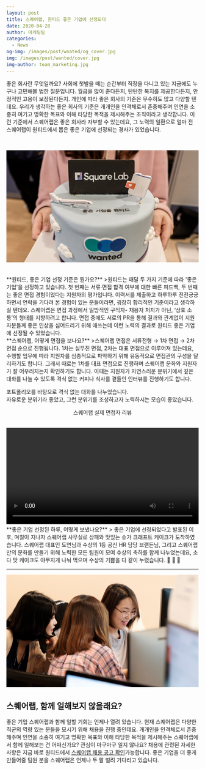 ```yaml
---
layout: post
title: 스퀘어랩, 원티드 좋은 기업에 선정되다
date: 2020-04-28
author: 마케팅팀
categories:
  - News
og-img: /images/post/wnated/og_cover.jpg
img: /images/post/wanted/cover.jpg
img-author: team_marketing.jpg
---
```


좋은 회사란 무엇일까요? 사회에 첫발을 떼는 순간부터 직장을 다니고 있는 지금에도 누구나 고민해볼 법한 질문입니다. 월급을 많이 준다든지, 탄탄한 복지를 제공한다든지, 안정적인 고용이 보장된다든지. 개인에 따라 좋은 회사의 기준은 무수히도 많고 다양할 텐데요. 우리가 생각하는 좋은 회사의 기준은 개개인을 인격체로서 존중해주며 인연을 소중히 여기고 명확한 목표와 이해 타당한 목적을 제시해주는 조직이라고 생각합니다. 이런 기준에서 스퀘어랩은 좋은 회사라 자부할 수 있는데요, 그 노력의 일환으로 얼마 전 스퀘어랩이 원티드에서 뽑은 좋은 기업에 선정되는 경사가 있었습니다.

<br>

![원티드1](/images/post/wanted/post1_wanted.jpg)

<br>
**원티드, 좋은 기업 선정 기준은 뭔가요?** 
>원티드는 매달 두 가지 기준에 따라 '좋은 기업'을 선정하고 있습니다.  첫 번째는 서류∙면접 합격 여부에 대한 빠른 피드백, 두 번째는  좋은 면접 경험이었다는 지원자의 평가입니다. 이력서를 제출하고 하루하루 전전긍긍하면서 연락을 기다려 본 경험이 있는 분들이라면, 굉장히 합리적인 기준이라고 생각하실 텐데요. 스퀘어랩은 면접 과정에서 일방적인 구직자- 채용자 처지가 아닌, ‘상호 소통’의 형태를 지향하려고 합니다. 면접 중에도 서로의 PR을 통해 결과와 관계없이 지원자분들께 좋은 인상을 심어드리기 위해 애쓰는데 이런 노력의 결과로 원티드 좋은 기업에 선정될 수 있었습니다.

<br>  
**스퀘어랩, 어떻게 면접을 보나요?**
>스퀘어랩 면접은 서류전형 → 1차 면접  → 2차 면접 순으로 진행됩니다. 1차는 실무진 면접, 2차는 대표 면접으로 이루어져 있는데요, 수행할 업무에 따라 지원자를 심층적으로 파악하기 위해 유동적으로 면접관의 구성을 달리하기도 합니다. 그래서 때로는 1차를 대표 면접으로 진행하며 스퀘어랩 문화와 지원자가 잘 어우러지는지 확인하기도 합니다. 이때는 지원자가 자연스러운 분위기에서 깊은 대화를 나눌 수 있도록 격식 없는 커피나 식사를 곁들인 인터뷰를 진행하기도 합니다.

<p class="quotes">
<i class="ri-double-quotes-l quote"></i>
포트폴리오를 바탕으로 격식 없는 대화를 나누었습니다.<br>
자유로운 분위기라 좋았고, 그런 분위기를 조성하고자 노력하시는 모습이 좋았습니다.
<i class="ri-double-quotes-r quote"></i>  
<p align="center">스퀘어랩 실제 면접자 리뷰</p>
</p>

<br>
<video src="/images/post/wanted/wantedvideo.mp4" width="100%" controls loop></video>

<br>
**좋은 기업 선정된 하루, 어떻게 보냈나요?**
> 좋은 기업에 선정되었다고 발표된 이후, 며칠이 지나자 스퀘어랩 사무실로 상패와 맛있는 슈가 크래프트 케이크가 도착하였습니다. 스퀘어랩 대표인 도연님과 수상의 1등 공신 HR 담당 브랜든님, 그리고 스퀘어랩만의 문화를 만들기 위해 노력한 모든 팀원이 모여 수상의 축하를 함께 나누었는데요, 소다 맛 케이크도 야무지게 나눠 먹으며 수상의 기쁨을 다 같이 누렸습니다. 🥳 🥳 🥳

---

![원티드3](/images/post/wanted/post2_wanted.jpg)

## 스퀘어랩, 함께 일해보지 않을래요?

좋은 기업 스퀘어랩과 함께 일할 기회는 언제나 열려 있습니다. 현재 스퀘어랩은 다양한 직군의 역량 있는 분들을 모시기 위해 채용을 진행 중인데요. 개개인을 인격체로서 존중해주며 인연을 소중히 여기고 명확한 목표와 이해 타당한 목적을 제시해주는 스퀘어랩에서 함께 일해보는 건 어떠신가요? 관심이 마구마구 일지 않나요? 채용에 관련된 자세한 사항은 지금 바로 원티드에서 [스퀘어랩 채용 공고 확인](https://squarelab.co/blog/square-lab-branding/)가능합니다. 좋은 기업을 더 좋게 만들어줄 팀원 분을 스퀘어랩은 언제나 두 팔 벌려 기다리고 있습니다.
